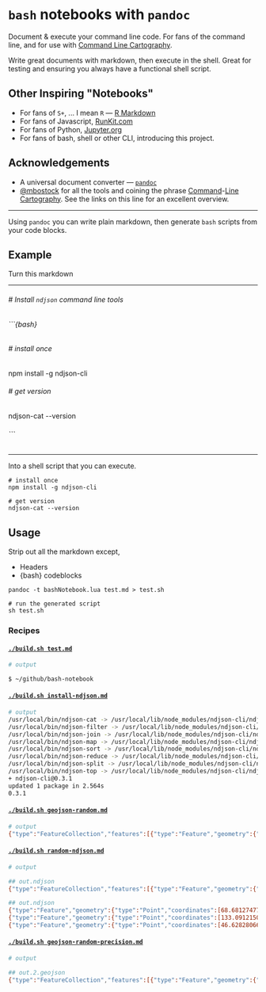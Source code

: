 # `bash` notebooks with `pandoc`

Document & execute your command line code.  For fans of the command line, and for use with [Command Line Cartography](#Acknowledgements).

Write great documents with markdown, then execute in the shell.  Great for testing and ensuring you always have a functional shell script.

## Other Inspiring "Notebooks"

* For fans of `S+`, ... I mean `R` — [R Markdown](http://rmarkdown.rstudio.com)
* For fans of Javascript, [RunKit.com](https://runkit.com/roblabs/bezier-spline-from-geojson-linestring)
* For fans of Python, [Jupyter.org](https://try.jupyter.org)
* For fans of bash, shell or other CLI, introducing this project.

## Acknowledgements

* A universal document converter — [`pandoc`](http://pandoc.org/try/)
* [@mbostock](https://twitter.com/mbostock) for all the tools and coining the phrase [Command](https://medium.com/@mbostock/command-line-cartography-part-1-897aa8f8ca2c)-[Line](https://medium.com/@mbostock/command-line-cartography-part-2-c3a82c5c0f3) [Cartography](https://medium.com/@mbostock/command-line-cartography-part-3-1158e4c55a1e).  See the links on this line for an excellent overview.

---

Using `pandoc` you can write plain markdown, then generate `bash` scripts from your code blocks.

## Example

Turn this markdown

-----

###### # Install `ndjson` command line tools

###### ```{bash}
###### # install once
npm install -g ndjson-cli

###### # get version
ndjson-cat --version
###### ```
---

Into a shell script that you can execute.

```{bash}
# install once
npm install -g ndjson-cli

# get version
ndjson-cat --version
```

## Usage

Strip out all the markdown except,
* Headers
* {bash} codeblocks

```
pandoc -t bashNotebook.lua test.md > test.sh

# run the generated script
sh test.sh
```

### Recipes

#### [`./build.sh test.md`](test.md)

``` bash
# output

$ ~/github/bash-notebook
```

#### [`./build.sh install-ndjson.md`](install-ndjson.md)

``` bash
# output
/usr/local/bin/ndjson-cat -> /usr/local/lib/node_modules/ndjson-cli/ndjson-cat
/usr/local/bin/ndjson-filter -> /usr/local/lib/node_modules/ndjson-cli/ndjson-filter
/usr/local/bin/ndjson-join -> /usr/local/lib/node_modules/ndjson-cli/ndjson-join
/usr/local/bin/ndjson-map -> /usr/local/lib/node_modules/ndjson-cli/ndjson-map
/usr/local/bin/ndjson-sort -> /usr/local/lib/node_modules/ndjson-cli/ndjson-sort
/usr/local/bin/ndjson-reduce -> /usr/local/lib/node_modules/ndjson-cli/ndjson-reduce
/usr/local/bin/ndjson-split -> /usr/local/lib/node_modules/ndjson-cli/ndjson-split
/usr/local/bin/ndjson-top -> /usr/local/lib/node_modules/ndjson-cli/ndjson-top
+ ndjson-cli@0.3.1
updated 1 package in 2.564s
0.3.1
```

#### [`./build.sh geojson-random.md`](geojson-random.md)

``` bash
# output
{"type":"FeatureCollection","features":[{"type":"Feature","geometry":{"type":"Point","coordinates":[-36.90517449751496,21.325557273812592]},"properties":{}},{"type":"Feature","geometry":{"type":"Point","coordinates":[-140.50003789365292,-44.28771852515638]},"properties":{}}]}
```

#### [`./build.sh random-ndjson.md`](random-ndjson.md)

``` bash
# output

## out.ndjson
{"type":"FeatureCollection","features":[{"type":"Feature","geometry":{"type":"Point","coordinates":[68.68127477355301,66.4284011721611]},"properties":{}},{"type":"Feature","geometry":{"type":"Point","coordinates":[133.09121509082615,44.76928882766515]},"properties":{}},{"type":"Feature","geometry":{"type":"Point","coordinates":[46.628280663862824,-19.743516594171524]},"properties":{}}]}

## out.ndjson
{"type":"Feature","geometry":{"type":"Point","coordinates":[68.68127477355301,66.4284011721611]},"properties":{}}
{"type":"Feature","geometry":{"type":"Point","coordinates":[133.09121509082615,44.76928882766515]},"properties":{}}
{"type":"Feature","geometry":{"type":"Point","coordinates":[46.628280663862824,-19.743516594171524]},"properties":{}}
```

#### [`./build.sh geojson-random-precision.md`](geojson-random-precision.md)

``` bash
# output

## out.2.geojson
{"type":"FeatureCollection","features":[{"type":"Feature","geometry":{"type":"Point","coordinates":[68.68,66.43]},"properties":{}},{"type":"Feature","geometry":{"type":"Point","coordinates":[133.09,44.77]},"properties":{}},{"type":"Feature","geometry":{"type":"Point","coordinates":[46.63,-19.74]},"properties":{}}]}
```
